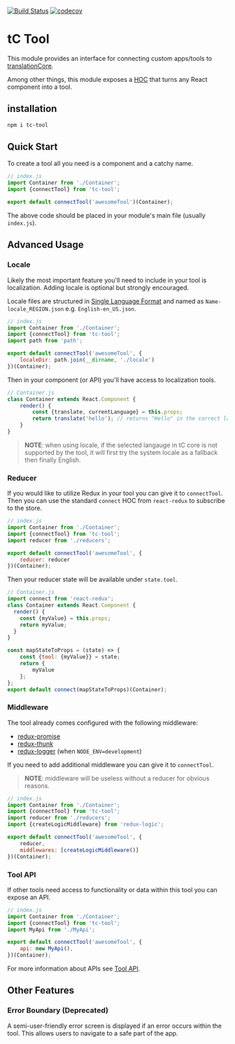 [![Build Status](https://travis-ci.org/translationCoreApps/tc-tool.svg?branch=master)](https://travis-ci.org/translationCoreApps/tc-tool)
[![codecov](https://codecov.io/gh/translationCoreApps/tc-tool/branch/master/graph/badge.svg)](https://codecov.io/gh/translationCoreApps/tc-tool)

# tC Tool

This module provides an interface for connecting custom apps/tools
to [translationCore](https://github.com/unfoldingWord-dev/translationCore).

Among other things, this module exposes a [HOC](https://reactjs.org/docs/higher-order-components.html) that turns any React component into a tool.

## installation

```bash
npm i tc-tool
```



## Quick Start

To create a tool all you need is a component and a catchy name.

```js
// index.js
import Container from './Container';
import {connectTool} from 'tc-tool';

export default connectTool('awesomeTool')(Container);
```

The above code should be placed in your module's main file (usually `index.js`).

## Advanced Usage

### Locale

Likely the most important feature you'll need to include in your tool is localization. Adding locale is optional but strongly encouraged.

Locale files are structured in [Single Language Format](https://ryandrewjohnson.github.io/react-localize-redux/formatting-translation-data/) and named as `Name-locale_REGION.json` e.g. `English-en_US.json`.
```js
// index.js
import Container from './Container';
import {connectTool} from 'tc-tool';
import path from 'path';

export default connectTool('awesomeTool', {
    localeDir: path.join(__dirname, './locale')
})(Container);
```

Then in your component (or API) you'll have access to localization tools.
```js
// Container.js
class Container extends React.Component {
    render() {
        const {translate, currentLanguage} = this.props;
        return translate('hello'); // returns "Hello" in the correct language
    }
}
```

> **NOTE**: when using locale, if the selected langauge in tC core is not supported by
> the tool, it will first try the system locale as a fallback then finally English.

### Reducer

If you would like to utilize Redux in your tool you can give it to `connectTool`. Then you can use the standard `connect` HOC from `react-redux` to subscribe to the store.

```js
// index.js
import Container from './Container';
import {connectTool} from 'tc-tool';
import reducer from './reducers';

export default connectTool('awesomeTool', {
	reducer: reducer
})(Container);
```

Then your reducer state will be available under `state.tool`.
```js
// Container.js
import connect from 'react-redux';
class Container extends React.Component {
  render() {
    const {myValue} = this.props;
    return myValue;
  }
}

const mapStateToProps = (state) => {
    const {tool: {myValue}} = state;
    return {
        myValue
    };
};
export default connect(mapStateToProps)(Container);
```

### Middleware

The tool already comes configured with the following middleware:

* [redux-promise](https://www.npmjs.com/package/redux-promise)
* [redux-thunk](https://www.npmjs.com/package/redux-thunk)
* [redux-logger](https://www.npmjs.com/package/redux-logger) (when `NODE_ENV=development`)

If you need to add additional middleware you can give it to `connectTool`.

> **NOTE**: middleware will be useless without a reducer for obvious reasons.

```js
// index.js
import Container from './Container';
import {connectTool} from 'tc-tool';
import reducer from './reducers';
import {createLogicMiddleware} from 'redux-logic';

export default connectTool('awesomeTool', {
	reducer,
    middlewares: [createLogicMiddleware()]
})(Container);
```



### Tool API

If other tools need access to functionality or data within this tool you can expose an API.

```js
// index.js
import Container from './Container';
import {connectTool} from 'tc-tool';
import MyApi from './MyApi';

export default connectTool('awesomeTool', {
	api: new MyApi(),
})(Container);
```

For more information about APIs see [Tool API](./TOOL_API.md).

## Other Features

### Error Boundary (Deprecated)

A semi-user-friendly error screen is displayed if an error occurs within the tool. This allows users to navigate to a safe part of the app.